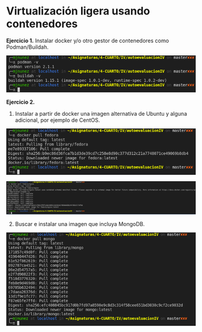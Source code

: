 # Virtualización ligera usando contenedores

**Ejercicio 1.** Instalar docker y/o otro gestor de contenedores como Podman/Buildah.

![](img/tema3/podmanbuildah.png)

**Ejercicio 2.** 
1. Instalar a partir de docker una imagen alternativa de Ubuntu y alguna adicional, por ejemplo de CentOS.

![](img/tema3/fedora.png)

![](img/tema3/fedoranginx.png)

2. Buscar e instalar una imagen que incluya MongoDB.

![](img/tema3/mongo.png)